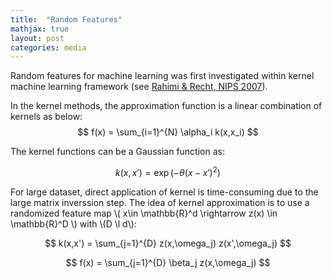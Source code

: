 ```yaml
---
title:  "Random Features"
mathjax: true
layout: post
categories: media
---
```


Random features for machine learning was first investigated within kernel machine learning framework (see [Rahimi & Recht, NIPS 2007](https://proceedings.neurips.cc/paper/2007/hash/013a006f03dbc5392effeb8f18fda755-Abstract.html/)).

In the kernel methods, the approximation function is a linear combination of kernels as below:
$$
f(x) = \sum_{i=1}^{N} \alpha_i k(x,x_i)
$$

The kernel functions can be a Gaussian function as:

$$
k(x,x') = \exp( -\theta (x-x')^2 )
$$

For large dataset, direct application of kernel is time-consuming due to the large matrix inverssion step. The idea of kernel approximation is to use a randomized feature map \\( x\in \mathbb{R}^d \rightarrow z(x) \in \mathbb{R}^D \\) with \\(D \l d\\):

$$
k(x,x') = \sum_{j=1}^{D} z(x,\omega_j) z(x',\omega_j)
$$

$$
f(x) = \sum_{j=1}^{D} \beta_j z(x,\omega_j)
$$
